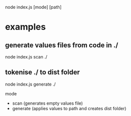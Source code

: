 node index.js [mode] [path]

# examples
## generate values files from code in ./
node index.js scan ./

## tokenise ./ to dist folder
node index.js generate ./

mode
- scan (generates empty values file)
- generate (applies values to path and creates dist folder)